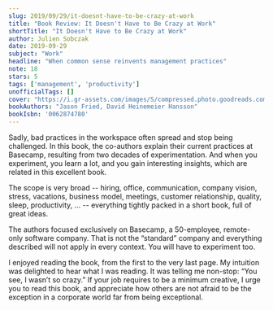 ```yaml
---
slug: 2019/09/29/it-doesnt-have-to-be-crazy-at-work
title: "Book Review: It Doesn't Have to Be Crazy at Work"
shortTitle: "It Doesn't Have to Be Crazy at Work"
author: Julien Sobczak
date: 2019-09-29
subject: "Work"
headline: "When common sense reinvents management practices"
note: 18
stars: 5
tags: ['management', 'productivity']
unofficialTags: []
cover: "https://i.gr-assets.com/images/S/compressed.photo.goodreads.com/books/1526057292l/38900866.jpg"
bookAuthors: "Jason Fried, David Heinemeier Hansson"
bookIsbn: '0062874780'
---
```



Sadly, bad practices in the workspace often spread and stop being challenged. In this book, the co-authors explain their current practices at Basecamp, resulting from two decades of experimentation. And when you experiment, you learn a lot, and you gain interesting insights, which are related in this excellent book.

The scope is very broad -- hiring, office, communication, company vision, stress, vacations, business model, meetings, customer relationship, quality, sleep, productivity, … -- everything tightly packed in a short book, full of great ideas.

The authors focused exclusively on Basecamp, a 50-employee, remote-only software company. That is not the “standard” company and everything described will not apply in every context. You will have to experiment too.

I enjoyed reading the book, from the first to the very last page. My intuition was delighted to hear what I was reading. It was telling me non-stop: “You see, I wasn’t so crazy.” If your job requires to be a minimum creative, I urge you to read this book, and appreciate how others are not afraid to be the exception in a corporate world far from being exceptional.


